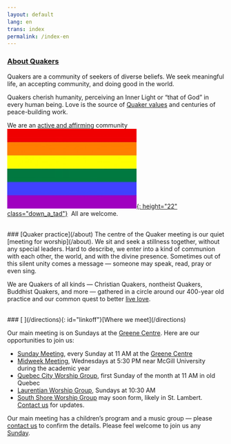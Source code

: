 ```yaml
---
layout: default
lang: en
trans: index
permalink: /index-en
---
```

### [About Quakers](/intro)

Quakers are a community of seekers of diverse beliefs. We seek meaningful life, an accepting community, and doing good in the world. 

Quakers cherish humanity, perceiving an Inner Light or “that of God” in every human being. Love is the source of [Quaker values](/testimonies) and centuries of peace-building work.

We are an [active and affirming](/intro) community &nbsp;[![Rainbow flag](/assets/images/Rainbow-Flag.jpg){: height="22" class="down_a_tad"}](/intro) &nbsp;All are welcome.

<br>
### [Quaker practice](/about)
The centre of the Quaker meeting is our quiet [meeting for worship](/about). We sit and seek a stillness together, without any special leaders. Hard to describe, we enter into a kind of communion with each other, the world, and with the divine presence. Sometimes out of this silent unity comes a message — someone may speak, read, pray or even sing.

We are Quakers of all kinds — Christian Quakers, nontheist Quakers, Buddhist Quakers, and more — gathered in a circle around our 400-year old practice and our common quest to better [live love](/intro).

<br>
### [<i class="fas fa-map-marker-alt fa-fw color-1-dark-text"></i> ](/directions){: id="linkoff"}[Where we meet](/directions)

Our main meeting is on Sundays at the [Greene Centre](/directions). Here are our opportunities to join us: 
* [Sunday Meeting](/directions), every Sunday at 11 AM at the [Greene Centre](/directions)
* [Midweek Meeting](/midweek), Wednesdays at 5:30 PM near McGill University during the academic year
* [Quebec City Worship Group](/quebec), first Sunday of the month at 11 AM in old Quebec
* [Laurentian Worship Group](/laurentians), Sundays at 10:30 AM
* [South Shore Worship Group](/south_shore) may soon form, likely in St. Lambert. [Contact us](/contact) for updates.

Our main meeting has a children’s program and a music group — please [contact us](/contact) to confirm the details. Please feel welcome to join us any [Sunday](/directions).
